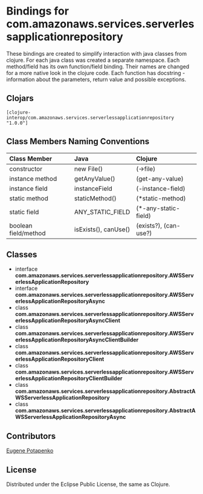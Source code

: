 # Bindings for com.amazonaws.services.serverlessapplicationrepository

These bindings are created to simplify interaction with java classes from clojure.
For each java class was created a separate namespace.
Each method/field has its own function/field binding.
Their names are changed for a more native look in the clojure code. Each function has docstring - information about the parameters, return value and possible exceptions.

## Clojars

```
[clojure-interop/com.amazonaws.services.serverlessapplicationrepository "1.0.0"]
```

## Class Members Naming Conventions

| Class Member | Java | Clojure |
|:--|:--|:--|
| constructor | new File() | (->file) |
| instance method | getAnyValue() | (get-any-value) |
| instance field | instanceField | (-instance-field) |
| static method | staticMethod() | (*static-method) |
| static field | ANY_STATIC_FIELD | (*-any-static-field) |
| boolean field/method | isExists(), canUse() | (exists?), (can-use?) |

## Classes

- interface **com.amazonaws.services.serverlessapplicationrepository.AWSServerlessApplicationRepository**
- interface **com.amazonaws.services.serverlessapplicationrepository.AWSServerlessApplicationRepositoryAsync**
- class **com.amazonaws.services.serverlessapplicationrepository.AWSServerlessApplicationRepositoryAsyncClient**
- class **com.amazonaws.services.serverlessapplicationrepository.AWSServerlessApplicationRepositoryAsyncClientBuilder**
- class **com.amazonaws.services.serverlessapplicationrepository.AWSServerlessApplicationRepositoryClient**
- class **com.amazonaws.services.serverlessapplicationrepository.AWSServerlessApplicationRepositoryClientBuilder**
- class **com.amazonaws.services.serverlessapplicationrepository.AbstractAWSServerlessApplicationRepository**
- class **com.amazonaws.services.serverlessapplicationrepository.AbstractAWSServerlessApplicationRepositoryAsync**

## Contributors

[Eugene Potapenko](https://github.com/potapenko/)

## License

Distributed under the Eclipse Public License, the same as Clojure.

